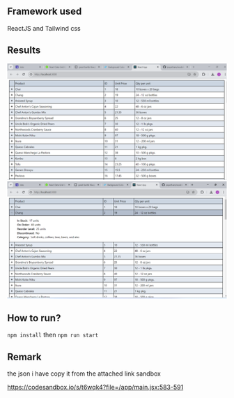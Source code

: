 ## Framework used

ReactJS and Tailwind css

## Results
![Alt text](result1.png)
![Alt text](result2.png)

## How to run?

<code>npm install</code> then <code>npm run start</code>

## Remark

the json i have copy it from the attached link sandbox

https://codesandbox.io/s/t6wqk4?file=/app/main.jsx:583-591